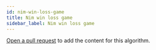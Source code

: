 ```yaml
---
id: nim-win-loss-game
title: Nim win loss game
sidebar_label: Nim win loss game
---
```


[Open a pull request](https://github.com/AllAlgorithms/algorithms/tree/master/docs/nim-win-loss-game.md) to add the content for this algorithm.